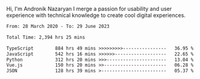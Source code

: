 Hi, I'm Andronik Nazaryan
I merge a passion for usability and user experience with technical knowledge to create cool digital experiences.


<!--START_SECTION:waka-->

```txt
From: 28 March 2020 - To: 29 June 2023

Total Time: 2,394 hrs 25 mins

TypeScript        884 hrs 49 mins >>>>>>>>>----------------   36.95 %
JavaScript        542 hrs 16 mins >>>>>>-------------------   22.65 %
Python            312 hrs 20 mins >>>----------------------   13.04 %
Vue.js            150 hrs 20 mins >>-----------------------   06.28 %
JSON              128 hrs 39 mins >------------------------   05.37 %
```

<!--END_SECTION:waka-->
